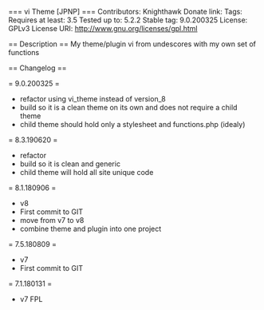 === vi Theme [JPNP] ===
Contributors: Knighthawk
Donate link:
Tags:
Requires at least: 3.5
Tested up to: 5.2.2
Stable tag: 9.0.200325
License: GPLv3
License URI: http://www.gnu.org/licenses/gpl.html

== Description ==
My theme/plugin vi from undescores with my own set of functions


== Changelog ==

= 9.0.200325 =
* refactor using vi_theme instead of version_8
* build so it is a clean theme on its own and does not require a child theme
* child theme should hold only a stylesheet and functions.php (idealy)

= 8.3.190620 =
* refactor
* build so it is clean and generic
* child theme will hold all site unique code

= 8.1.180906 =
* v8
* First commit to GIT
* move from v7 to v8
* combine theme and plugin into one project

= 7.5.180809 =
* v7
* First commit to GIT

= 7.1.180131 =
* v7 FPL

